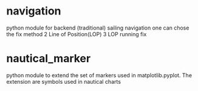 # navigation
python module for backend (traditional) sailing navigation
one can chose the fix method
  2 Line of Position(LOP)
  3 LOP
  running fix

# nautical_marker
python module to extend the set of markers used in matplotlib.pyplot. The extension are symbols used in nautical charts
